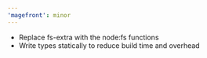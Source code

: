 ```yaml
---
'magefront': minor
---
```


- Replace fs-extra with the node:fs functions
- Write types statically to reduce build time and overhead
